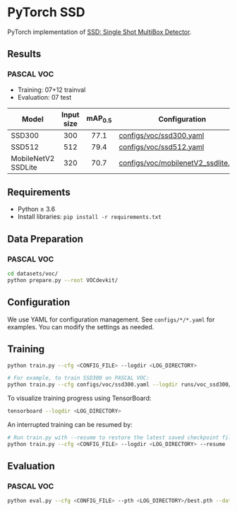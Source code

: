 # PyTorch SSD
PyTorch implementation of [SSD: Single Shot MultiBox Detector](https://arxiv.org/abs/1512.02325).

## Results
### PASCAL VOC
* Training: 07+12 trainval
* Evaluation: 07 test

| Model                | Input size | mAP<sub>0.5</sub> | Configuration                                                                |
|----------------------|:----------:|:-----------------:|------------------------------------------------------------------------------|
| SSD300               | 300        | 77.1              | [configs/voc/ssd300.yaml](configs/voc/ssd300.yaml)                           |
| SSD512               | 512        | 79.4              | [configs/voc/ssd512.yaml](configs/voc/ssd512.yaml)                           |
| MobileNetV2 SSDLite  | 320        | 70.7              | [configs/voc/mobilenetV2_ssdlite.yaml](configs/voc/mobilenetV2_ssdlite.yaml) |

## Requirements
* Python ≥ 3.6
* Install libraries: `pip install -r requirements.txt`

## Data Preparation
### PASCAL VOC
```bash
cd datasets/voc/
python prepare.py --root VOCdevkit/
```
## Configuration
We use YAML for configuration management. See `configs/*/*.yaml` for examples.
You can modify the settings as needed.

## Training
```bash
python train.py --cfg <CONFIG_FILE> --logdir <LOG_DIRECTORY>

# For example, to train SSD300 on PASCAL VOC:
python train.py --cfg configs/voc/ssd300.yaml --logdir runs/voc_ssd300/exp0/
```
To visualize training progress using TensorBoard:
```bash
tensorboard --logdir <LOG_DIRECTORY>
```
An interrupted training can be resumed by:
```bash
# Run train.py with --resume to restore the latest saved checkpoint file in the log directory.
python train.py --cfg <CONFIG_FILE> --logdir <LOG_DIRECTORY> --resume
```

## Evaluation
### PASCAL VOC
```bash
python eval.py --cfg <CONFIG_FILE> --pth <LOG_DIRECTORY>/best.pth --dataset datasets/voc/val.json
```
